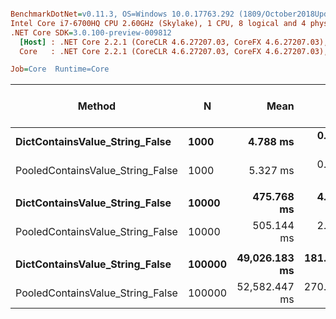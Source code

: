 ``` ini

BenchmarkDotNet=v0.11.3, OS=Windows 10.0.17763.292 (1809/October2018Update/Redstone5)
Intel Core i7-6700HQ CPU 2.60GHz (Skylake), 1 CPU, 8 logical and 4 physical cores
.NET Core SDK=3.0.100-preview-009812
  [Host] : .NET Core 2.2.1 (CoreCLR 4.6.27207.03, CoreFX 4.6.27207.03), 64bit RyuJIT
  Core   : .NET Core 2.2.1 (CoreCLR 4.6.27207.03, CoreFX 4.6.27207.03), 64bit RyuJIT

Job=Core  Runtime=Core  

```
|                           Method |      N |          Mean |       Error |      StdDev | Ratio | Gen 0/1k Op | Gen 1/1k Op | Gen 2/1k Op | Allocated Memory/Op |
|--------------------------------- |------- |--------------:|------------:|------------:|------:|------------:|------------:|------------:|--------------------:|
|   **DictContainsValue_String_False** |   **1000** |      **4.788 ms** |   **0.0193 ms** |   **0.0181 ms** |  **1.00** |           **-** |           **-** |           **-** |                **40 B** |
| PooledContainsValue_String_False |   1000 |      5.327 ms |   0.0333 ms |   0.0311 ms |  1.11 |           - |           - |           - |                40 B |
|                                  |        |               |             |             |       |             |             |             |                     |
|   **DictContainsValue_String_False** |  **10000** |    **475.768 ms** |   **4.3750 ms** |   **3.8784 ms** |  **1.00** |           **-** |           **-** |           **-** |                **40 B** |
| PooledContainsValue_String_False |  10000 |    505.144 ms |   2.7513 ms |   2.4390 ms |  1.06 |           - |           - |           - |                40 B |
|                                  |        |               |             |             |       |             |             |             |                     |
|   **DictContainsValue_String_False** | **100000** | **49,026.183 ms** | **181.7180 ms** | **161.0883 ms** |  **1.00** |           **-** |           **-** |           **-** |                **40 B** |
| PooledContainsValue_String_False | 100000 | 52,582.447 ms | 270.8829 ms | 253.3840 ms |  1.07 |           - |           - |           - |                40 B |
